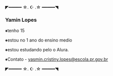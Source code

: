 ◤━━━━━ ☆. ☪ .☆ ━━━━━◥


### Yamin Lopes ###
♦tenho 15

♦estou no 1 ano do ensino medio

♦estou estudando pelo o Alura.

♦Contato - yasmin.cristiny.lopes@escola.pr.gov.br


◤━━━━━ ☆. ☪ .☆ ━━━━━◥


